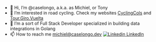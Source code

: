 - 👋 Hi, I’m @caselongo, a.k.a. as Michiel, or Tony
- 👀 I’m interested in road cycling. Check my websites [CyclingCols](https://www.cyclingcols.com) and [Tour.Giro.Vuelta](https://tour-giro-vuelta.net)
- 🌱 I’m a sort of Full Stack Developer specialized in building data integrations in Golang
- 📫 How to reach me  michiel@caselongo.dev
[![Linkedin](https://i.stack.imgur.com/gVE0j.png) LinkedIn](https://www.linkedin.com/in/michiel-van-lonkhuyzen-0155607)
